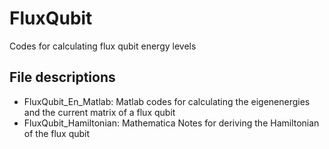 # FluxQubit
Codes for calculating flux qubit energy levels
## File descriptions
* FluxQubit_En_Matlab: Matlab codes for calculating the eigenenergies and the current matrix of a flux qubit
* FluxQubit_Hamiltonian: Mathematica Notes for deriving the Hamiltonian of the flux qubit
